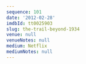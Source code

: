```yaml
---
sequence: 101
date: '2012-02-28'
imdbId: tt0025903
slug: the-trail-beyond-1934
venue: null
venueNotes: null
medium: Netflix
mediumNotes: null
---
```


